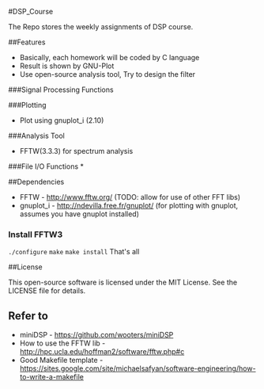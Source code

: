 #DSP_Course

The Repo stores the weekly assignments of DSP course.

##Features
* Basically, each homework will be coded by C language
* Result is shown by GNU-Plot
* Use open-source analysis tool, Try to design the filter

###Signal Processing Functions

###Plotting
* Plot using gnuplot_i (2.10)

###Analysis Tool
* FFTW(3.3.3) for spectrum analysis

###File I/O Functions
*

##Dependencies

* FFTW - http://www.fftw.org/ (TODO: allow for use of other FFT libs)
* gnuplot_i - http://ndevilla.free.fr/gnuplot/ (for plotting with gnuplot, assumes you have gnuplot installed)

### Install FFTW3
`./configure`
`make`
`make install`
That's all

##License

This open-source software is licensed under the MIT License. See the
LICENSE file for details.

## Refer to
* miniDSP - https://github.com/wooters/miniDSP
* How to use the FFTW lib - http://hpc.ucla.edu/hoffman2/software/fftw.php#c
* Good Makefile template - https://sites.google.com/site/michaelsafyan/software-engineering/how-to-write-a-makefile


